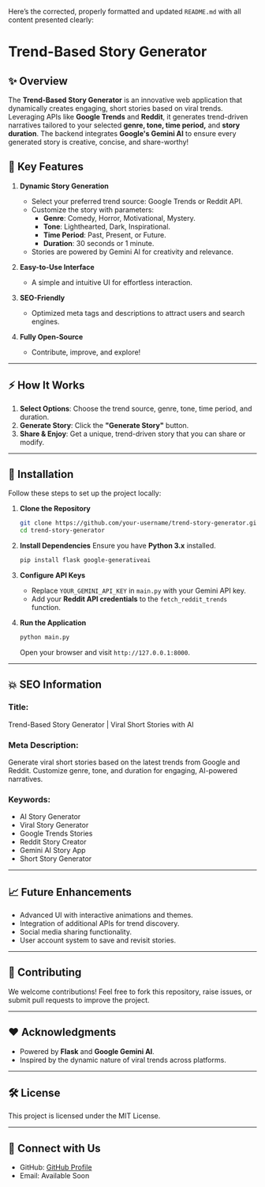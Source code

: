 Here’s the corrected, properly formatted and updated `README.md` with all content presented clearly:


# Trend-Based Story Generator

## ✨ **Overview**
The **Trend-Based Story Generator** is an innovative web application that dynamically creates engaging, short stories based on viral trends. Leveraging APIs like **Google Trends** and **Reddit**, it generates trend-driven narratives tailored to your selected **genre, tone, time period,** and **story duration**. The backend integrates **Google's Gemini AI** to ensure every generated story is creative, concise, and share-worthy!

## 🔧 **Key Features**
1. **Dynamic Story Generation**
   - Select your preferred trend source: Google Trends or Reddit API.
   - Customize the story with parameters:
     - **Genre**: Comedy, Horror, Motivational, Mystery.
     - **Tone**: Lighthearted, Dark, Inspirational.
     - **Time Period**: Past, Present, or Future.
     - **Duration**: 30 seconds or 1 minute.
   - Stories are powered by Gemini AI for creativity and relevance.

2. **Easy-to-Use Interface**
   - A simple and intuitive UI for effortless interaction.

3. **SEO-Friendly**
   - Optimized meta tags and descriptions to attract users and search engines.

4. **Fully Open-Source**
   - Contribute, improve, and explore!

---

## ⚡ **How It Works**
1. **Select Options**: Choose the trend source, genre, tone, time period, and duration.
2. **Generate Story**: Click the **"Generate Story"** button.
3. **Share & Enjoy**: Get a unique, trend-driven story that you can share or modify.

---

## 📖 **Installation**
Follow these steps to set up the project locally:

1. **Clone the Repository**
   ```bash
   git clone https://github.com/your-username/trend-story-generator.git
   cd trend-story-generator
   ```

2. **Install Dependencies**
   Ensure you have **Python 3.x** installed.
   ```bash
   pip install flask google-generativeai
   ```

3. **Configure API Keys**
   - Replace `YOUR_GEMINI_API_KEY` in `main.py` with your Gemini API key.
   - Add your **Reddit API credentials** to the `fetch_reddit_trends` function.

4. **Run the Application**
   ```bash
   python main.py
   ```
   Open your browser and visit `http://127.0.0.1:8000`.

---

## 💥 **SEO Information**
### **Title**: 
Trend-Based Story Generator | Viral Short Stories with AI

### **Meta Description**:
Generate viral short stories based on the latest trends from Google and Reddit. Customize genre, tone, and duration for engaging, AI-powered narratives.

### **Keywords**:
- AI Story Generator
- Viral Story Generator
- Google Trends Stories
- Reddit Story Creator
- Gemini AI Story App
- Short Story Generator

---

## 📈 **Future Enhancements**
- Advanced UI with interactive animations and themes.
- Integration of additional APIs for trend discovery.
- Social media sharing functionality.
- User account system to save and revisit stories.

---

## 👤 **Contributing**
We welcome contributions! Feel free to fork this repository, raise issues, or submit pull requests to improve the project.

---

## ❤️ **Acknowledgments**
- Powered by **Flask** and **Google Gemini AI**.
- Inspired by the dynamic nature of viral trends across platforms.

---

## 🛠 **License**
This project is licensed under the MIT License.

---

## 📡 **Connect with Us**
- GitHub: [GitHub Profile](https://github.com/editorrylix)
- Email: Available Soon
```

